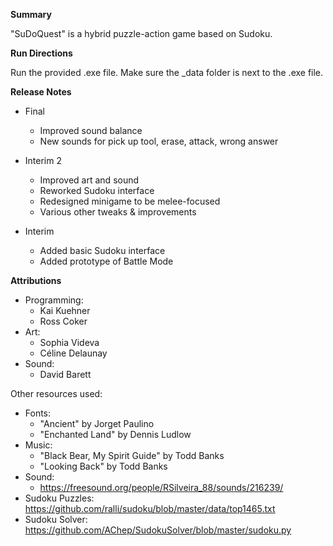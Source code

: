 **Summary**

"SuDoQuest" is a hybrid puzzle-action game based on Sudoku.

**Run Directions**

Run the provided .exe file. Make sure the _data folder is next to the .exe file.

**Release Notes**

- Final
  - Improved sound balance
  - New sounds for pick up tool, erase, attack, wrong answer

- Interim 2
  - Improved art and sound
  - Reworked Sudoku interface
  - Redesigned minigame to be melee-focused
  - Various other tweaks & improvements

- Interim
  - Added basic Sudoku interface
  - Added prototype of Battle Mode

**Attributions**

- Programming:
  - Kai Kuehner
  - Ross Coker
- Art:
  - Sophia Videva
  - Céline Delaunay
- Sound:
  - David Barett

Other resources used:
- Fonts:
  - "Ancient" by Jorget Paulino
  - "Enchanted Land" by Dennis Ludlow
- Music:
  - "Black Bear, My Spirit Guide" by Todd Banks
  - "Looking Back" by Todd Banks
- Sound:
  - https://freesound.org/people/RSilveira_88/sounds/216239/
- Sudoku Puzzles: https://github.com/ralli/sudoku/blob/master/data/top1465.txt
- Sudoku Solver: https://github.com/AChep/SudokuSolver/blob/master/sudoku.py
